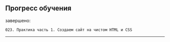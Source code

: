 ## Прогресс обучения

завершено:

    023. Практика часть 1. Создаем сайт на чистом HTML и CSS

---
